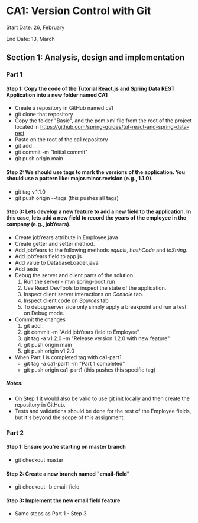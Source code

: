 # CA1: Version Control with Git

Start Date: 26, February

End Date: 13, March

## Section 1: Analysis, design and implementation

### Part 1

#### Step 1: Copy the code of the Tutorial React.js and Spring Data REST Application into a new folder named CA1

- Create a repository in GitHub named ca1
- git clone that repository
- Copy the folder "Basic", and the pom.xml file from the root of the project located in https://github.com/spring-guides/tut-react-and-spring-data-rest
- Paste on the root of the ca1 repository
- git add .
- git commit -m "Initial commit"
- git push origin main

#### Step 2: We should use tags to mark the versions of the application. You should use a pattern like: major.minor.revision (e.g., 1.1.0).
- git tag v.1.1.0
- git push origin --tags (this pushes all tags)

#### Step 3: Lets develop a new feature to add a new field to the application. In this case, lets add a new field to record the years of the employee in the company (e.g., jobYears).
- Create jobYears attribute in Employee.java
- Create getter and setter method. 
- Add jobYears to the following methods _equals_, _hashCode_ and _toString_.
- Add jobYears field to app.js
- Add value to DatabaseLoader.java 
- Add tests
- Debug the server and client parts of the solution.
  1. Run the server - mvn spring-boot:run
  2. Use React DevTools to inspect the state of the application.
  3. Inspect client server interactions on _Console_ tab.
  4. Inspect client code on _Sources_ tab
  5. To debug server side only simply apply a breakpoint and run a test on Debug mode.
- Commit the changes
  1. git add .
  2. git commit -m "Add jobYears field to Employee"
  3. git tag -a v1.2.0 -m "Release version 1.2.0 with new feature"
  4. git push origin main 
  5. git push origin v1.2.0
- When Part 1 is completed tag with ca1-part1.
  - git tag -a ca1-part1 -m "Part 1 completed"
  - git push origin ca1-part1 (this pushes this specific tag)

##### Notes:

- On Step 1 it would also be valid to use git init locally and then create the repository in GitHub.
- Tests and validations should be done for the rest of the Employee fields, but it's beyond the scope of this assignment.

### Part 2

#### Step 1: Ensure you're starting on master branch

- git checkout master

#### Step 2: Create a new branch named "email-field"

- git checkout -b email-field

#### Step 3: Implement the new email field feature

- Same steps as Part 1 - Step 3

